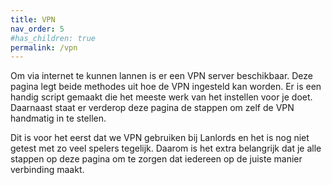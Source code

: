 ```yaml
---
title: VPN
nav_order: 5
#has_children: true
permalink: /vpn
---
```


Om via internet te kunnen lannen is er een VPN server beschikbaar. Deze pagina legt beide methodes uit hoe de VPN ingesteld kan worden. Er is een handig script gemaakt die het meeste werk van het instellen voor je doet. Daarnaast staat er verderop deze pagina de stappen om zelf de VPN handmatig in te stellen.

Dit is voor het eerst dat we VPN gebruiken bij Lanlords en het is nog niet getest met zo veel spelers tegelijk. Daarom is het extra belangrijk dat je alle stappen op deze pagina om te zorgen dat iedereen op de juiste manier verbinding maakt.
